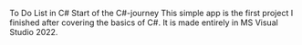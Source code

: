 To Do List in C#
Start of the C#-journey
This simple app is the first project I finished after covering the basics of C#. It is made entirely in MS Visual Studio 2022.
